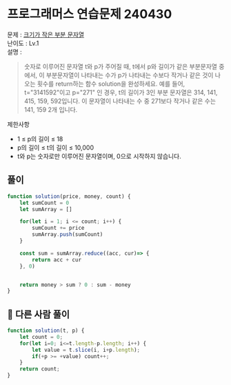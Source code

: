 # 프로그래머스 연습문제 240430

문제 : [크기가 작은 부분 문자열](https://school.programmers.co.kr/learn/courses/30/lessons/147355)  
난이도 : Lv.1  
설명 :

>숫자로 이루어진 문자열 t와 p가 주어질 때, t에서 p와 길이가 같은 부분문자열 중에서, 이 부분문자열이 나타내는 수가 p가 나타내는 수보다 작거나 같은 것이 나오는 횟수를 return하는 함수 solution을 완성하세요.
예를 들어, t="3141592"이고 p="271" 인 경우, t의 길이가 3인 부분 문자열은 314, 141, 415, 159, 592입니다. 이 문자열이 나타내는 수 중 271보다 작거나 같은 수는 141, 159 2개 입니다.

제한사항  

- 1 ≤ p의 길이 ≤ 18
- p의 길이 ≤ t의 길이 ≤ 10,000
- t와 p는 숫자로만 이루어진 문자열이며, 0으로 시작하지 않습니다.

## 풀이

``` javascript
function solution(price, money, count) {
    let sumCount = 0
    let sumArray = []

    for(let i = 1; i <= count; i++) {
        sumCount += price
        sumArray.push(sumCount)
    }

    const sum = sumArray.reduce((acc, cur)=> {
        return acc + cur
    }, 0)


    return money > sum ? 0 : sum - money
}
```

## 👀 다른 사람 풀이

``` javascript
function solution(t, p) {
    let count = 0;
    for(let i=0; i<=t.length-p.length; i++) {
        let value = t.slice(i, i+p.length);
        if(+p >= +value) count++;
    }
    return count;
}
```
